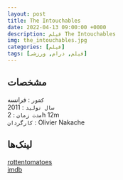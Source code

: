 ```yaml
---
layout: post
title: The Intouchables
date: 2022-04-13 09:00:00 +0000
description: فیلم The Intouchables
img: the_intouchables.jpg
categories: [فیلم]
tags: [فیلم, درام, ورزشی]
---
```


## مشخصات

`کشور` : فرانسه  
`سال تولید` : 2011  
`مدت زمان` : 2h 12m  
`کارگردان` : Olivier Nakache

## لینک‌ها

[rottentomatoes](https://www.rottentomatoes.com/m/the_intouchables)  
[imdb](https://www.imdb.com/title/tt1675434/)